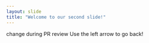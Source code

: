 ```yaml
---
layout: slide
title: "Welcome to our second slide!"
---
```

change during PR review
Use the left arrow to go back!
